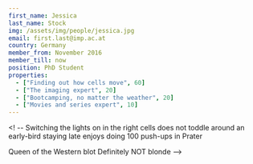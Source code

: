 ```yaml
---
first_name: Jessica
last_name: Stock
img: /assets/img/people/jessica.jpg
email: first.last@imp.ac.at
country: Germany
member_from: November 2016
member_till: now
position: PhD Student
properties:
  - ["Finding out how cells move", 60]
  - ["The imaging expert", 20]
  - ["Bootcamping, no matter the weather", 20]
  - ["Movies and series expert", 10]
---
```

<! --
Switching the lights on in the right cells
does not toddle around
an early-bird staying late
enjoys doing 100 push-ups in Prater

Queen of the Western blot
Definitely NOT blonde
-->
